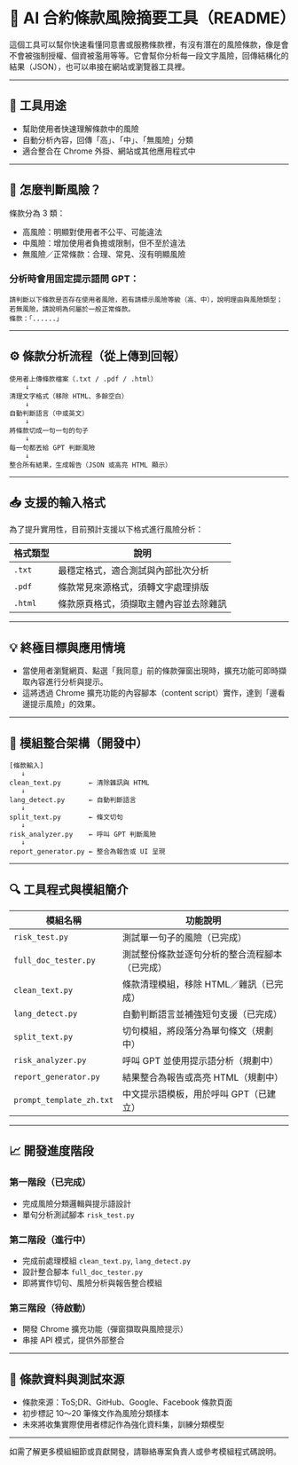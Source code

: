 # 🧠 AI 合約條款風險摘要工具（README）

這個工具可以幫你快速看懂同意書或服務條款裡，有沒有潛在的風險條款，像是會不會被強制授權、個資被濫用等等。它會幫你分析每一段文字風險，回傳結構化的結果（JSON），也可以串接在網站或瀏覽器工具裡。

---

## 📌 工具用途

* 幫助使用者快速理解條款中的風險
* 自動分析內容，回傳「高」、「中」、「無風險」分類
* 適合整合在 Chrome 外掛、網站或其他應用程式中

---

## 🧩 怎麼判斷風險？

條款分為 3 類：

* 高風險：明顯對使用者不公平、可能違法
* 中風險：增加使用者負擔或限制，但不至於違法
* 無風險／正常條款：合理、常見、沒有明顯風險

### 分析時會用固定提示語問 GPT：

```text
請判斷以下條款是否存在使用者風險，若有請標示風險等級（高、中），說明理由與風險類型；若無風險，請說明為何屬於一般正常條款。
條款：「......」
```

---

## ⚙️ 條款分析流程（從上傳到回報）

```text
使用者上傳條款檔案（.txt / .pdf / .html）
    ↓
清理文字格式（移除 HTML、多餘空白）
    ↓
自動判斷語言（中或英文）
    ↓
將條款切成一句一句的句子
    ↓
每一句都丟給 GPT 判斷風險
    ↓
整合所有結果，生成報告（JSON 或高亮 HTML 顯示）
```

---

## 📥 支援的輸入格式

為了提升實用性，目前預計支援以下格式進行風險分析：

| 格式類型    | 說明                  |
| ------- | ------------------- |
| `.txt`  | 最穩定格式，適合測試與內部批次分析   |
| `.pdf`  | 條款常見來源格式，須轉文字處理排版   |
| `.html` | 條款原頁格式，須擷取主體內容並去除雜訊 |

---

## 💡 終極目標與應用情境

* 當使用者瀏覽網頁、點選「我同意」前的條款彈窗出現時，擴充功能可即時擷取內容進行分析與提示。
* 這將透過 Chrome 擴充功能的內容腳本（content script）實作，達到「邊看邊提示風險」的效果。

---

## 🔧 模組整合架構（開發中）

```text
[條款輸入]
   ↓
clean_text.py       ← 清除雜訊與 HTML
   ↓
lang_detect.py      ← 自動判斷語言
   ↓
split_text.py       ← 條文切句
   ↓
risk_analyzer.py    ← 呼叫 GPT 判斷風險
   ↓
report_generator.py ← 整合為報告或 UI 呈現
```

---

## 🔍 工具程式與模組簡介

| 模組名稱                     | 功能說明                    |
| ------------------------ | ----------------------- |
| `risk_test.py`           | 測試單一句子的風險（已完成）          |
| `full_doc_tester.py`     | 測試整份條款並逐句分析的整合流程腳本（已完成） |
| `clean_text.py`          | 條款清理模組，移除 HTML／雜訊（已完成）  |
| `lang_detect.py`         | 自動判斷語言並補強短句支援（已完成）      |
| `split_text.py`          | 切句模組，將段落分為單句條文（規劃中）     |
| `risk_analyzer.py`       | 呼叫 GPT 並使用提示語分析（規劃中）    |
| `report_generator.py`    | 結果整合為報告或高亮 HTML（規劃中）    |
| `prompt_template_zh.txt` | 中文提示語模板，用於呼叫 GPT（已建立）   |

---

## 📈 開發進度階段

### 第一階段（已完成）

* 完成風險分類邏輯與提示語設計
* 單句分析測試腳本 `risk_test.py`

### 第二階段（進行中）

* 完成前處理模組 `clean_text.py`, `lang_detect.py`
* 設計整合腳本 `full_doc_tester.py`
* 即將實作切句、風險分析與報告整合模組

### 第三階段（待啟動）

* 開發 Chrome 擴充功能（彈窗擷取與風險提示）
* 串接 API 模式，提供外部整合

---

## 📂 條款資料與測試來源

* 條款來源：ToS;DR、GitHub、Google、Facebook 條款頁面
* 初步標記 10～20 筆條文作為風險分類樣本
* 未來將收集實際使用者標記作為強化資料集，訓練分類模型

---

如需了解更多模組細節或貢獻開發，請聯絡專案負責人或參考模組程式碼說明。
